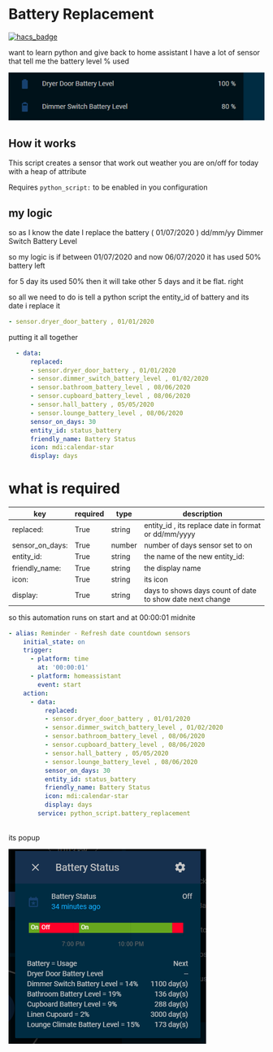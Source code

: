 # Battery Replacement

[![hacs_badge](https://img.shields.io/badge/HACS-Default-orange.svg?style=for-the-badge)](https://github.com/custom-components/hacs)

want to learn python and give back to home assistant
I have a lot of sensor that tell me the battery level % used


![battery](https://github.com/MYLE-01/battery_replacement/blob/master/img/battery_level.PNG)


## How it works
This script creates a sensor that work out weather you are on/off for today
with a heap of attribute 

Requires `python_script:` to be enabled in you configuration


## my logic
so as I know the date I replace the battery ( 01/07/2020 ) dd/mm/yy   Dimmer Switch Battery Level

so my logic is
if between 01/07/2020 and now 06/07/2020 it has used 50% battery left 

 for 5 day its used 50% then it will take other 5 days and it be flat. right
 
 so all we need to do is tell a python script  the entity_id of battery and its date i replace it 
 
```yaml
- sensor.dryer_door_battery , 01/01/2020
```

putting it all together

```yaml
  - data:
      replaced:
      - sensor.dryer_door_battery , 01/01/2020
      - sensor.dimmer_switch_battery_level , 01/02/2020
      - sensor.bathroom_battery_level , 08/06/2020
      - sensor.cupboard_battery_level , 08/06/2020
      - sensor.hall_battery , 05/05/2020
      - sensor.lounge_battery_level , 08/06/2020
      sensor_on_days: 30
      entity_id: status_battery
      friendly_name: Battery Status 
      icon: mdi:calendar-star
      display: days
```

# what is required

key | required | type | description
-- | -- | -- | --
replaced: | True | string | entity_id , its replace date in format or dd/mm/yyyy 
sensor_on_days: | True |number| number of days sensor set to on
entity_id: |True|string| the name of the new entity_id:
friendly_name:| True| string|the display name
icon: | True | string | its icon 
display: | True | string | days to shows days count of date to show date next change


so this automation runs on start and at 00:00:01 midnite

```yaml
- alias: Reminder - Refresh date countdown sensors
    initial_state: on
    trigger:
      - platform: time
        at: '00:00:01'
      - platform: homeassistant
        event: start
    action:
      - data:
          replaced:
          - sensor.dryer_door_battery , 01/01/2020
          - sensor.dimmer_switch_battery_level , 01/02/2020
          - sensor.bathroom_battery_level , 08/06/2020
          - sensor.cupboard_battery_level , 08/06/2020
          - sensor.hall_battery , 05/05/2020
          - sensor.lounge_battery_level , 08/06/2020
          sensor_on_days: 30
          entity_id: status_battery
          friendly_name: Battery Status 
          icon: mdi:calendar-star
          display: days
        service: python_script.battery_replacement
        
```        

its popup

![battery](https://github.com/MYLE-01/battery_replacement/blob/master/img/popup.PNG)


